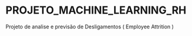 # PROJETO_MACHINE_LEARNING_RH
Projeto de analise e previsão de Desligamentos ( Employee Attrition )
